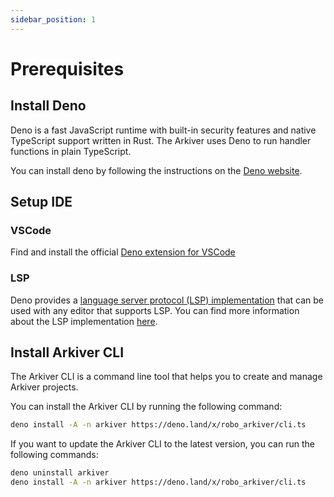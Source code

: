 ```yaml
---
sidebar_position: 1
---
```



# Prerequisites

## Install Deno

Deno is a fast JavaScript runtime with built-in security features and native TypeScript support written in Rust. The Arkiver uses Deno to run handler functions in plain TypeScript.

You can install deno by following the instructions on the [Deno website](https://deno.land/manual/getting_started/installation).

## Setup IDE

### VSCode

Find and install the official [Deno extension for VSCode](https://marketplace.visualstudio.com/items?itemName=denoland.vscode-deno)

### LSP

Deno provides a [language server protocol (LSP) implementation](https://deno.land/manual/advanced/language_server) that can be used with any editor that supports LSP. You can find more information about the LSP implementation [here](https://deno.land/manual/advanced/language_server).

## Install Arkiver CLI

The Arkiver CLI is a command line tool that helps you to create and manage Arkiver projects.

You can install the Arkiver CLI by running the following command:

```bash
deno install -A -n arkiver https://deno.land/x/robo_arkiver/cli.ts
```

If you want to update the Arkiver CLI to the latest version, you can run the following commands:

```bash
deno uninstall arkiver
deno install -A -n arkiver https://deno.land/x/robo_arkiver/cli.ts
```